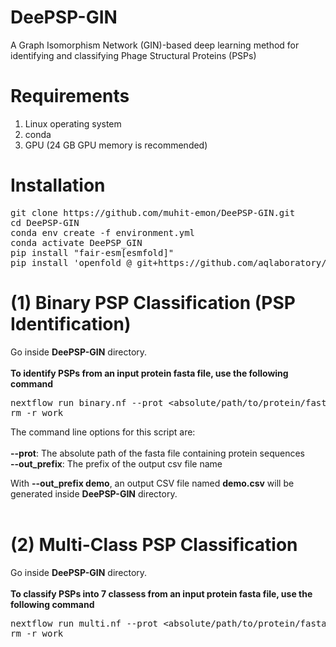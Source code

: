 # DeePSP-GIN
A Graph Isomorphism Network (GIN)-based deep learning method for identifying and classifying Phage Structural Proteins (PSPs)

# Requirements
<ol>
  <li>Linux operating system</li>
  <li>conda</li>
  <li>GPU (24 GB GPU memory is recommended)</li>
</ol>

# Installation
<pre>
git clone https://github.com/muhit-emon/DeePSP-GIN.git
cd DeePSP-GIN
conda env create -f environment.yml
conda activate DeePSP_GIN
pip install "fair-esm[esmfold]"
pip install 'openfold @ git+https://github.com/aqlaboratory/openfold.git@4b41059694619831a7db195b7e0988fc4ff3a307'
</pre>

# (1) Binary PSP Classification (PSP Identification)
Go inside <b>DeePSP-GIN</b> directory. <br> <br>
<b>To identify PSPs from an input protein fasta file, use the following command</b> <br>
<pre>
nextflow run binary.nf --prot &ltabsolute/path/to/protein/fasta/file&gt --out_prefix &ltprefix of output csv file name&gt
rm -r work
</pre>
The command line options for this script are: <br><br>
<b>--prot</b>: The absolute path of the fasta file containing protein sequences <br>
<b>--out_prefix</b>: The prefix of the output csv file name <br>

With <b>--out_prefix demo</b>, an output CSV file named <b>demo.csv</b> will be generated inside <b>DeePSP-GIN</b> directory. <br><br>

# (2) Multi-Class PSP Classification
Go inside <b>DeePSP-GIN</b> directory. <br> <br>
<b>To classify PSPs into 7 classess from an input protein fasta file, use the following command</b> <br>
<pre>
nextflow run multi.nf --prot &ltabsolute/path/to/protein/fasta/file&gt --out_prefix &ltprefix of output csv file name&gt
rm -r work
</pre>
